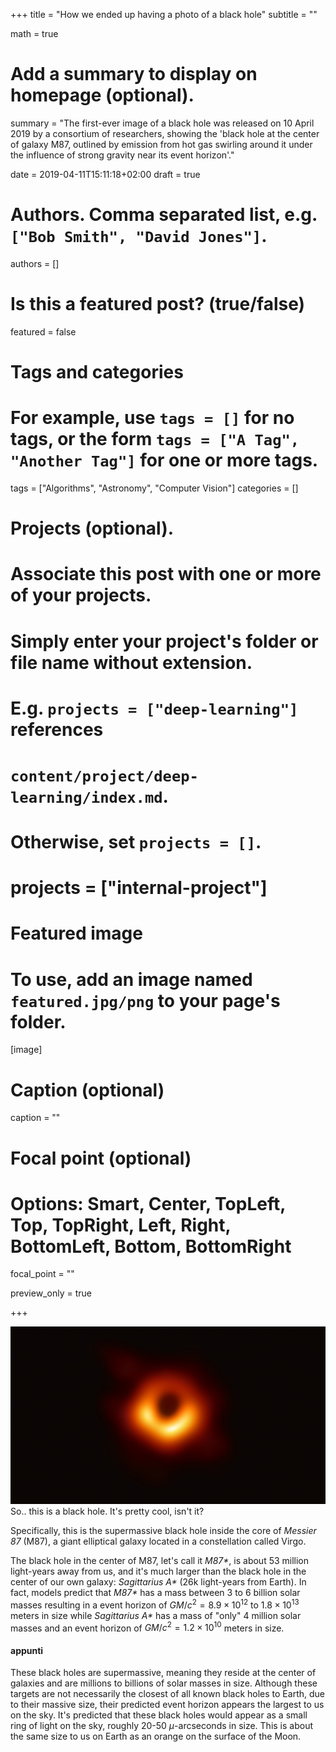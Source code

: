 +++
title = "How we ended up having a photo of a black hole"
subtitle = ""

math = true

# Add a summary to display on homepage (optional).
summary = "The first-ever image of a black hole was released on 10 April 2019 by a consortium of researchers, showing the 'black hole at the center of galaxy M87, outlined by emission from hot gas swirling around it under the influence of strong gravity near its event horizon'."

date = 2019-04-11T15:11:18+02:00
draft = true

# Authors. Comma separated list, e.g. `["Bob Smith", "David Jones"]`.
authors = []

# Is this a featured post? (true/false)
featured = false

# Tags and categories
# For example, use `tags = []` for no tags, or the form `tags = ["A Tag", "Another Tag"]` for one or more tags.
tags = ["Algorithms", "Astronomy", "Computer Vision"]
categories = []

# Projects (optional).
#   Associate this post with one or more of your projects.
#   Simply enter your project's folder or file name without extension.
#   E.g. `projects = ["deep-learning"]` references 
#   `content/project/deep-learning/index.md`.
#   Otherwise, set `projects = []`.
# projects = ["internal-project"]

# Featured image
# To use, add an image named `featured.jpg/png` to your page's folder. 
[image]
  # Caption (optional)
  caption = ""

  # Focal point (optional)
  # Options: Smart, Center, TopLeft, Top, TopRight, Left, Right, BottomLeft, Bottom, BottomRight
  focal_point = ""

  preview_only = true


+++

<img src="black-hole.jpg" alt="black-hole.jpg"/>
So.. this is a black hole. It's pretty cool, isn't it?

Specifically, this is the supermassive black hole inside the core of _Messier 87_ (M87), a giant elliptical galaxy located in a constellation called Virgo. 

The black hole in the center of M87, let's call it _M87*_, is about 53 million light-years away from us, and it's much larger than the black hole in the center of our own galaxy: _Sagittarius A*_ (26k light-years from Earth). In fact, models predict that _M87*_ has a mass between 3 to 6 billion solar masses resulting in a event horizon of $GM/c^2 = 8.9 \times 10^{12}$ to $1.8 \times 10^{13}$ meters in size while _Sagittarius A*_ has a mass of "only" 4 million solar masses and an event horizon of $GM/c^2 = 1.2 \times 10^{10}$ meters in size.

#### appunti
These black holes are supermassive, meaning they reside at the center of galaxies and are millions to billions of solar masses in size. Although these targets are not necessarily the closest of all known black holes to Earth, due to their massive size, their predicted event horizon appears the largest to us on the sky. It's predicted that these black holes would appear as a small ring of light on the sky, roughly 20-50 $µ$-arcseconds in size. This is about the same size to us on Earth as an orange on the surface of the Moon.